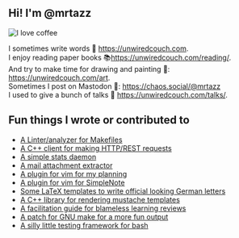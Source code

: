 ## Hi! I'm @mrtazz

![I love coffee](http://gifs.unwiredcouch.com/gilmore-girls/i-love-coffee.gif)


I sometimes write words 📠 https://unwiredcouch.com. </br>
I enjoy reading paper books 📚https://unwiredcouch.com/reading/. </br>
And try to make time for drawing and painting 🎨: https://unwiredcouch.com/art. </br>
Sometimes I post on Mastodon 🦣: https://chaos.social/@mrtazz </br>
I used to give a bunch of talks 🎤 https://unwiredcouch.com/talks/. </br>

## Fun things I wrote or contributed to
- [A Linter/analyzer for Makefiles](https://github.com/checkmake/checkmake)
- [A C++ client for making HTTP/REST requests](https://github.com/mrtazz/restclient-cpp)
- [A simple stats daemon](https://github.com/statsd/statsd)
- [A mail attachment extractor](https://github.com/mrtazz/mae)
- [A plugin for vim for my planning](https://github.com/mrtazz/vim-plan)
- [A plugin for vim for SimpleNote](https://github.com/simplenote-vim)
- [Some LaTeX templates to write official looking German letters](https://github.com/mrtazz/latex-letter-example)
- [A C++ library for rendering mustache templates](https://github.com/mrtazz/plustache)
- [A facilitation guide for blameless learning reviews](https://www.etsy.com/codeascraft/debriefing-facilitation-guide/)
- [A patch for GNU make for a more fun output](https://github.com/mrtazz/make/commit/fc9c0ef4d7b2ee6832aa52d1e387633d803fecbb)
- [A silly little testing framework for bash](https://github.com/mrtazz/minibashtest)
